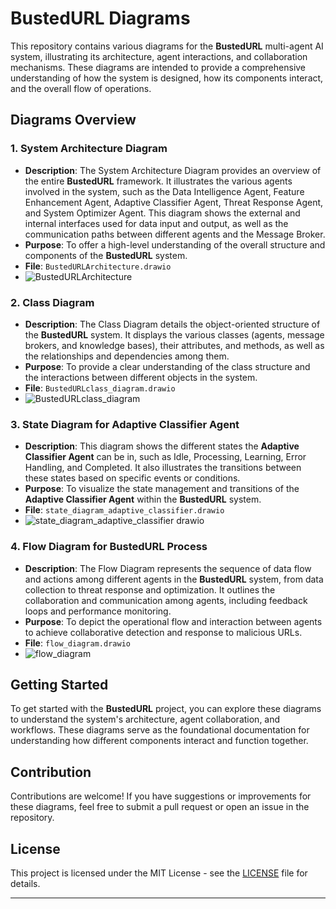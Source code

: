# BustedURL Diagrams

This repository contains various diagrams for the **BustedURL** multi-agent AI system, illustrating its architecture, agent interactions, and collaboration mechanisms. These diagrams are intended to provide a comprehensive understanding of how the system is designed, how its components interact, and the overall flow of operations.

## Diagrams Overview

### 1. **System Architecture Diagram**

- **Description**: The System Architecture Diagram provides an overview of the entire **BustedURL** framework. It illustrates the various agents involved in the system, such as the Data Intelligence Agent, Feature Enhancement Agent, Adaptive Classifier Agent, Threat Response Agent, and System Optimizer Agent. This diagram shows the external and internal interfaces used for data input and output, as well as the communication paths between different agents and the Message Broker.
- **Purpose**: To offer a high-level understanding of the overall structure and components of the **BustedURL** system.
- **File**: `BustedURLArchitecture.drawio`
- ![BustedURLArchitecture](https://github.com/user-attachments/assets/9516e26d-d254-4408-a734-c065c64c9257)


### 2. **Class Diagram**

- **Description**: The Class Diagram details the object-oriented structure of the **BustedURL** system. It displays the various classes (agents, message brokers, and knowledge bases), their attributes, and methods, as well as the relationships and dependencies among them.
- **Purpose**: To provide a clear understanding of the class structure and the interactions between different objects in the system.
- **File**: `BustedURLclass_diagram.drawio`
- ![BustedURLclass_diagram](https://github.com/user-attachments/assets/faa54918-0275-4dcb-93b3-cf72229fff7f)


### 3. **State Diagram for Adaptive Classifier Agent**

- **Description**: This diagram shows the different states the **Adaptive Classifier Agent** can be in, such as Idle, Processing, Learning, Error Handling, and Completed. It also illustrates the transitions between these states based on specific events or conditions.
- **Purpose**: To visualize the state management and transitions of the **Adaptive Classifier Agent** within the **BustedURL** system.
- **File**: `state_diagram_adaptive_classifier.drawio`
- ![state_diagram_adaptive_classifier drawio](https://github.com/user-attachments/assets/457898ca-a1a9-41e7-b626-dabb42a72d45)

### 4. **Flow Diagram for BustedURL Process**

- **Description**: The Flow Diagram represents the sequence of data flow and actions among different agents in the **BustedURL** system, from data collection to threat response and optimization. It outlines the collaboration and communication among agents, including feedback loops and performance monitoring.
- **Purpose**: To depict the operational flow and interaction between agents to achieve collaborative detection and response to malicious URLs.
- **File**: `flow_diagram.drawio`
- ![flow_diagram](https://github.com/user-attachments/assets/ac928b98-2f0b-4ee2-81d8-a563d91c9b2a)



## Getting Started

To get started with the **BustedURL** project, you can explore these diagrams to understand the system's architecture, agent collaboration, and workflows. These diagrams serve as the foundational documentation for understanding how different components interact and function together.

## Contribution


Contributions are welcome! If you have suggestions or improvements for these diagrams, feel free to submit a pull request or open an issue in the repository.

## License

This project is licensed under the MIT License - see the [LICENSE](LICENSE) file for details.

---
